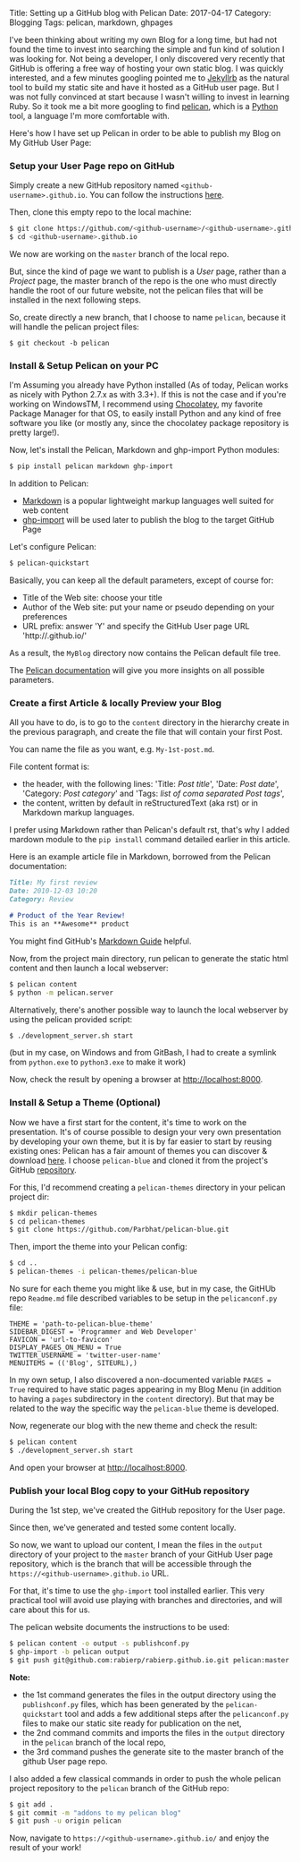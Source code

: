 Title: Setting up a GitHub blog with Pelican
Date: 2017-04-17
Category: Blogging
Tags: pelican, markdown, ghpages

I've been thinking about writing my own Blog for a long time, but had not found the time to invest into searching the simple and fun kind of solution I was looking for.
Not being a developer, I only discovered very recently that GitHub is offering a free way of hosting your own static blog.
I was quickly interested, and a few minutes googling pointed me to [Jekyllrb](http://jekyllrb.com) as the natural tool to build my static site and have it hosted as a GitHub user page.
But I was not fully convinced at start because I wasn't willing to invest in learning Ruby. So it took me a bit more googling to find [pelican](http://getpelican.com), which is a [Python](http://python.org) tool, a language I'm more comfortable with.

Here's how I have set up Pelican in order to be able to publish my Blog on My GitHub User Page:

### Setup your User Page repo on GitHub
Simply create a new GitHub repository named `<github-username>.github.io`.
You can follow the instructions [here](https://pages.github.com).

Then, clone this empty repo to the local machine:
```bash
$ git clone https://github.com/<github-username>/<github-username>.github.io/
$ cd <github-username>.github.io
```
We now are working on the `master` branch of the local repo.

But, since the kind of page we want to publish is a *User* page, rather than a *Project* page, the master branch of the repo is the one who must directly handle the root of our future website, not the pelican files that will be installed in the next following steps.

So, create directly a new branch, that I choose to name `pelican`, because it will handle the pelican project files:
```
$ git checkout -b pelican
```


### Install & Setup Pelican on your PC
I'm Assuming you already have Python installed (As of today, Pelican works as nicely with Python 2.7.x as with 3.3+).
If this is not the case and if you're working on WindowsTM, I recommend using [Chocolatey](http://chocolatey.org), my favorite Package Manager for that OS, to easily install Python and any kind of free software you like (or mostly any, since the chocolatey package repository is pretty large!).

Now, let's install the Pelican, Markdown and ghp-import Python modules:

```bash
$ pip install pelican markdown ghp-import
```

In addition to Pelican:

- [Markdown](http://whatismarkdown.com) is a popular lightweight markup languages well suited for web content
- [ghp-import](https://github.com/davisp/ghp-import) will be used later to publish the blog to the target GitHub Page

Let's configure Pelican:

```bash
$ pelican-quickstart
```

Basically, you can keep all the default parameters, except of course for:

- Title of the Web site: choose your title
- Author of the Web site: put your name or pseudo depending on your preferences
- URL prefix: answer 'Y' and specify the GitHub User page URL 'http://<github-username>.github.io/'

As a result, the `MyBlog` directory now contains the Pelican default file tree.

The [Pelican documentation](http://docs.getpelican.com) will give you more insights on all possible parameters.

### Create a first Article & locally Preview your Blog
All you have to do, is to go to the `content` directory in the hierarchy create in the previous paragraph, and create the file that will contain your first Post.

You can name the file as you want, e.g. `My-1st-post.md`.

File content format is:

* the header, with the following lines: 'Title: _Post title_', 'Date: _Post date_', 'Category: _Post category_' and 'Tags: _list of coma separated Post tags_',
* the content, written by default in reStructuredText (aka rst) or in Markdown markup languages.

I prefer using Markdown rather than Pelican's default rst, that's why I added mardown module to the `pip install` command detailed earlier in this article.

Here is an example article file in Markdown, borrowed from the Pelican documentation:
```markdown
Title: My first review
Date: 2010-12-03 10:20
Category: Review

# Product of the Year Review!
This is an **Awesome** product
```

You might find GitHub's [Markdown Guide](https://guides.github.com/features/mastering-markdown) helpful.

Now, from the project main directory, run pelican to generate the static html content and then launch a local webserver:
```bash
$ pelican content
$ python -m pelican.server
```
Alternatively, there's another possible way to launch the local webserver by using the pelican provided script:
```bash
$ ./development_server.sh start
```
(but in my case, on Windows and from GitBash, I had to create a symlink from `python.exe` to `python3.exe` to make it work)

Now, check the result by opening a browser at [http://localhost:8000](http://localhost:8000).

### Install & Setup a Theme (Optional)
Now we have a first start for the content, it's time to work on the presentation.
It's of course possible to design your very own presentation by developing your own theme, but it is by far easier to start by reusing existing ones: Pelican has a fair amount of themes you can discover & download [here](http://www.pelicanthemes.com).
I choose `pelican-blue` and cloned it from the project's GitHub [repository](https://github.com/Parbhat/pelican-blue).

For this, I'd recommend creating a `pelican-themes` directory in your pelican project dir:
```bash
$ mkdir pelican-themes
$ cd pelican-themes
$ git clone https://github.com/Parbhat/pelican-blue.git
```
Then, import the theme into your Pelican config:
```bash
$ cd ..
$ pelican-themes -i pelican-themes/pelican-blue
```
No sure for each theme you might like & use, but in my case, the GitHUb repo `Readme.md` file described variables to be setup in the `pelicanconf.py` file:
```text
THEME = 'path-to-pelican-blue-theme'
SIDEBAR_DIGEST = 'Programmer and Web Developer'
FAVICON = 'url-to-favicon'
DISPLAY_PAGES_ON_MENU = True
TWITTER_USERNAME = 'twitter-user-name'
MENUITEMS = (('Blog', SITEURL),)
```
In my own setup, I also discovered a non-documented variable `PAGES = True` required to have static pages appearing in my Blog Menu (in addition to having a `pages` subdirectory in the `content` directory). But that may be related to the way the specific way the `pelican-blue` theme is developed.

Now, regenerate our blog with the new theme and check the result:
```bash
$ pelican content
$ ./development_server.sh start
```
And open your browser at [http://localhost:8000](http://localhost:8000).


### Publish your local Blog copy to your GitHub repository

During the 1st step, we've created the GitHub repository for the User page.

Since then, we've generated and tested some content locally.

So now, we want to upload our content, I mean the files in the `output` directory of your project to the `master` branch of your GitHub User page repository, which is the branch that will be accessible through the `https://<github-username>.github.io` URL.

For that, it's time to use the `ghp-import` tool installed earlier. This very practical tool will avoid use playing with branches and directories, and will care about this for us.

The pelican website documents the instructions to be used:
```bash
$ pelican content -o output -s publishconf.py
$ ghp-import -b pelican output
$ git push git@github.com:rabierp/rabierp.github.io.git pelican:master
```
**Note:**
- the 1st command generates the files in the output directory using the `publishconf.py` files, which has been generated by the `pelican-quickstart` tool and adds a few additional steps after the `pelicanconf.py` files to make our static site ready for publication on the net,
- the 2nd command commits and imports the files in the `output` directory in the `pelican` branch of the local repo,
- the 3rd command pushes the generate site to the master branch of the github User page repo.

I also added a few classical commands in order to push the whole pelican project repository to the `pelican` branch of the GitHub repo:
```bash
$ git add .
$ git commit -m "addons to my pelican blog"
$ git push -u origin pelican
```
Now, navigate to `https://<github-username>.github.io/` and enjoy the result of your work!

